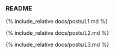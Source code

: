 ### README


{% include_relative docs/posts/L1.md %}

{% include_relative docs/posts/L2.md %}

{% include_relative docs/posts/L3.md %}
